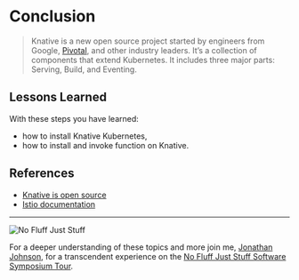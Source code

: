 # Conclusion #

> Knative is a new open source project started by engineers from Google, [Pivotal](https://pivotal.io/knative), and other industry leaders. It’s a collection of components that extend Kubernetes. It includes three major parts: Serving, Build, and Eventing.

## Lessons Learned ##

With these steps you have learned:

- how to install Knative Kubernetes,
- how to install and invoke function on Knative.

## References ##

- [Knative is open source](https://github.com/knative/docs/)
- [Istio documentation](https://istio.io/)

------
![No Fluff Just Stuff](/javajon/courses/kubernetes-serverless/knative/assets/nfjs.png "No Fluff Just Stuff")

For a deeper understanding of these topics and more join me, [Jonathan Johnson](https://www.linkedin.com/in/javajon/), for a transcendent experience on the [No Fluff Just Stuff Software Symposium Tour](https://nofluffjuststuff.com/home/main).